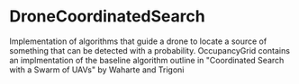 # DroneCoordinatedSearch
Implementation of algorithms that guide a drone to locate a source of something that can be detected with a probability.
OccupancyGrid contains an implmentation of the baseline algorithm outline in "Coordinated Search with a Swarm of UAVs" by Waharte and Trigoni
